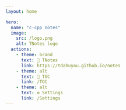 ```yaml
---
layout: home

hero:
  name: "c-cpp notes"
  image:
    src: /logo.png
    alt: TNotes logo
  actions:
    - theme: brand
      text: 📒 TNotes
      link: https://tdahuyou.github.io/notes
    - theme: alt
      text: 👀 TOC
      link: /TOC
    - theme: alt
      text: ⚙️ Settings
      link: /Settings
---
```


